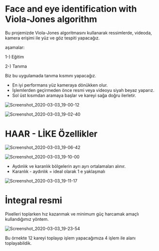 # Face and eye identification with Viola-Jones algorithm

Bu projemizde Viola-Jones algoritmasını kullanarak ressimlerde, videoda, kamera erişimi ile yüz ve göz tespiti yapacağız.

aşamalar:

1-) Eğitim

2-) Tanıma 

Biz bu uygulamada tanıma kısmını yapacağız.

* En iyi performans yüz kameraya dönükken olur.
* İşlemlerden geçirmeden önce resmi veya videoyu siyah beyaz yaparız.
* Sol üst kısımdan aramaya başlar ve kareyi sağa doğru ilerletir.

![Screenshot_2020-03-03_19-00-12](https://user-images.githubusercontent.com/54184905/75805520-0c877100-5d93-11ea-8fd7-6fc31953c503.png)

![Screenshot_2020-03-03_19-02-40](https://user-images.githubusercontent.com/54184905/75805818-8f103080-5d93-11ea-8258-116f36031bfb.png)


# HAAR - LİKE Özellikler

![Screenshot_2020-03-03_19-06-42](https://user-images.githubusercontent.com/54184905/75805935-ced71800-5d93-11ea-95aa-692151a54f73.png)

![Screenshot_2020-03-03_19-10-00](https://user-images.githubusercontent.com/54184905/75806137-28d7dd80-5d94-11ea-9160-b493ae18b136.png)


* Aydınlık ve karanlık bölgelerin ayrı ayrı ortalamaları alınır.
* Karanlık - aydınlık = ideal olarak 1 e yaklaşmalı

![Screenshot_2020-03-03_19-11-17](https://user-images.githubusercontent.com/54184905/75806204-4c9b2380-5d94-11ea-822a-d762f64f126f.png)

# İntegral resmi

Pixelleri toplarken hız kazanmak ve minimum güç harcamak amaçlı kullandığımız yöntem.

![Screenshot_2020-03-03_19-23-54](https://user-images.githubusercontent.com/54184905/75806504-d6e38780-5d94-11ea-9304-b0eebd32a3e8.png)

Bu örnekte 12 kareyi toplayıp işlem yapacağımıza 4 işlem ile alanı toplayabildik.



